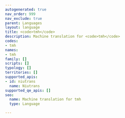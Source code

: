 ```yaml
---
autogenerated: true
nav_order: 999
nav_exclude: true
parent: Languages
layout: language
title: <code>tmh</code>
description: Machine translation for <code>tmh</code>
codes:
- tmh
names:
- tmh
family: []
scripts: []
typology: []
territories: []
supported_apis:
- id: niutrans
  name: Niutrans
supported_qe_apis: []
seo:
  name: Machine translation for tmh
  type: Language

---
```


